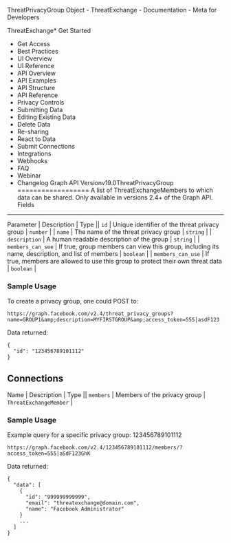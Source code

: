 ThreatPrivacyGroup Object - ThreatExchange - Documentation - Meta for Developers

ThreatExchange* Get Started
* Get Access
* Best Practices
* UI Overview
* UI Reference
* API Overview
* API Examples
* API Structure
* API Reference
* Privacy Controls
* Submitting Data
* Editing Existing Data
* Delete Data
* Re-sharing
* React to Data
* Submit Connections
* Integrations
* Webhooks
* FAQ
* Webinar
* Changelog
Graph API Versionv19.0ThreatPrivacyGroup
==================
A list of ThreatExchangeMembers to which data can be shared. Only available in versions 2.4+ of the Graph API.
Fields
------

Parameter
 | 
Description
 | 
Type
 || `id` | Unique identifier of the threat privacy group | `number` |
| `name` | The name of the threat privacy group | `string` |
| `description` | A human readable description of the group | `string` |
| `members_can_see` | If true, group members can view this group, including its name, description, and list of members | `boolean` |
| `members_can_use` | If true, members are allowed to use this group to protect their own threat data | `boolean` |
### Sample Usage
To create a privacy group, one could POST to:

```
https://graph.facebook.com/v2.4/threat_privacy_groups?name=GROUP1&amp;description=MYFIRSTGROUP&amp;access_token=555|asdF123
```
Data returned:

```
{
  "id": "123456789101112"
}
```
Connections
-----------

Name
 | 
Description
 | 
Type
 || `members` | Members of the privacy group | `ThreatExchangeMember` |
### Sample Usage
Example query for a specific privacy group: 123456789101112

```
https://graph.facebook.com/v2.4/123456789101112/members/?access_token=555|aSdF123GhK
```
Data returned:

```
{
  "data": [
    {
      "id": "999999999999",
      "email": "threatexchange@domain.com",
      "name": "Facebook Administrator"
    }
    ...
  ]
}
```